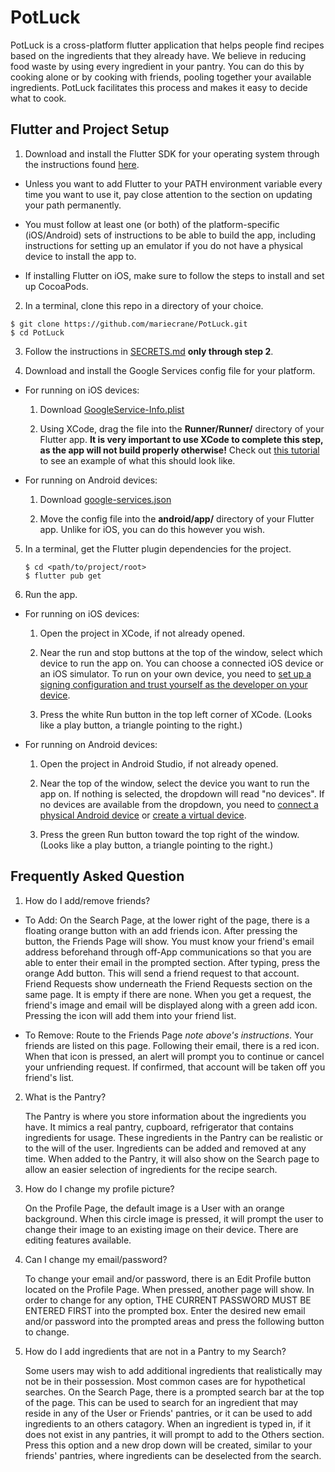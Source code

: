 # PotLuck

PotLuck is a cross-platform flutter application that helps people find recipes based on the ingredients
that they already have. We believe in reducing food waste by using every ingredient in your pantry.
You can do this by cooking alone or by cooking with friends, pooling together your available ingredients.
PotLuck facilitates this process and makes it easy to decide what to cook.

## Flutter and Project Setup

1. Download and install the Flutter SDK for your operating system through the instructions found
[here](https://flutter.dev/docs/get-started/install).

 - Unless you want to add Flutter to your PATH environment variable every time you want to use it,
   pay close attention to the section on updating your path permanently.

 - You must follow at least one (or both) of the platform-specific (iOS/Android) sets of instructions
   to be able to build the app, including instructions for setting up an emulator if you do not have
   a physical device to install the app to.

 - If installing Flutter on iOS, make sure to follow the steps to install and set up CocoaPods.

2. In a terminal, clone this repo in a directory of your choice.
```shell
$ git clone https://github.com/mariecrane/PotLuck.git
$ cd PotLuck
```

3. Follow the instructions in [SECRETS.md](assets/SECRETS.md) **only through step 2**.

4. Download and install the Google Services config file for your platform.

 - For running on iOS devices:

    1. Download [GoogleService-Info.plist](https://drive.google.com/a/macalester.edu/file/d/1mOMK-JNNkj9TJsLE747CmMYSvjcgy6Zr/view?usp=sharing)

    2. Using XCode, drag the file into the **Runner/Runner/** directory of your Flutter app.
    **It is very important to use XCode to complete this step, as the app will not build properly otherwise!** Check out [this tutorial](https://alligator.io/flutter/firebase-setup/#step-2-download-config-file-1) to see an example of what this should look like.

 - For running on Android devices:

    1. Download [google-services.json](https://drive.google.com/a/macalester.edu/file/d/1joJExrkmtkXLn-wJM6vyGrXR7d14g2rK/view?usp=sharing)

    2. Move the config file into the **android/app/** directory of your Flutter app. Unlike for iOS, you can do this however you wish.

5. In a terminal, get the Flutter plugin dependencies for the project.
   ```shell
   $ cd <path/to/project/root>
   $ flutter pub get
   ```

6. Run the app.

 - For running on iOS devices:

    1. Open the project in XCode, if not already opened.

    2. Near the run and stop buttons at the top of the window, select which device to run the app on. You can choose a connected iOS device or an iOS simulator. To run on your own device, you need to [set up a signing configuration and trust yourself as the developer on your device](https://medium.com/front-end-weekly/how-to-test-your-flutter-ios-app-on-your-ios-device-75924bfd75a8).

    3. Press the white Run button in the top left corner of XCode. (Looks like a play button, a triangle pointing to the right.)

 - For running on Android devices:

    1. Open the project in Android Studio, if not already opened.

    2. Near the top of the window, select the device you want to run the app on. If nothing is selected, the dropdown will read "no devices". If no devices are available from the dropdown, you need to [connect a physical Android device](https://developer.android.com/studio/run/device) or [create a virtual device](https://developer.android.com/studio/run/managing-avds#createavd).

    3. Press the green Run button toward the top right of the window. (Looks like a play button, a triangle pointing to the right.)


## Frequently Asked Question

1. How do I add/remove friends?

 - To Add: On the Search Page, at the lower right of the page, there is a floating orange button with an add friends icon. After pressing the button, the Friends Page will show. You must know your friend's email address beforehand through off-App communications so that you are able to enter their email in the prompted section. After typing, press the orange Add button. This will send a friend request to that account. Friend Requests show underneath the Friend Requests section on the same page. It is empty if there are none. When you get a request, the friend's image and email will be displayed along with a green add icon. Pressing the icon will add them into your friend list.

 - To Remove: Route to the Friends Page *note above's instructions*. Your friends are listed on this page. Following their email, there is a red icon. When that icon is pressed, an alert will prompt you to continue or cancel your unfriending request. If confirmed, that account will be taken off you friend's list.

2. What is the Pantry?

   The Pantry is where you store information about the ingredients you have. It mimics a real pantry, cupboard, refrigerator that contains ingredients for usage. These ingredients in the Pantry can be realistic or to the will of the user. Ingredients can be added and removed at any time. When added to the Pantry, it will also show on the Search page to allow an easier selection of ingredients for the recipe search.

3. How do I change my profile picture?

   On the Profile Page, the default image is a User with an orange background. When this circle image is pressed, it will prompt the user to change their image to an existing image on their device. There are editing features available.

4. Can I change my email/password?

   To change your email and/or password, there is an Edit Profile button located on the Profile Page. When pressed, another page will show. In order to change for any option, THE CURRENT PASSWORD MUST BE ENTERED FIRST into the prompted box. Enter the desired new email and/or password into the prompted areas and press the following button to change.

5. How do I add ingredients that are not in a Pantry to my Search?

   Some users may wish to add additional ingredients that realistically may not be in their possession. Most common cases are for hypothetical searches. On the Search Page, there is a prompted search bar at the top of the page. This can be used to search for an ingredient that may reside in any of the User or Friends' pantries, or it can be used to add ingredients to an others catagory. When an ingredient is typed in, if it does not exist in any pantries, it will prompt to add to the Others section. Press this option and a new drop down will be created, similar to your friends' pantries, where ingredients can be deselected from the search.
